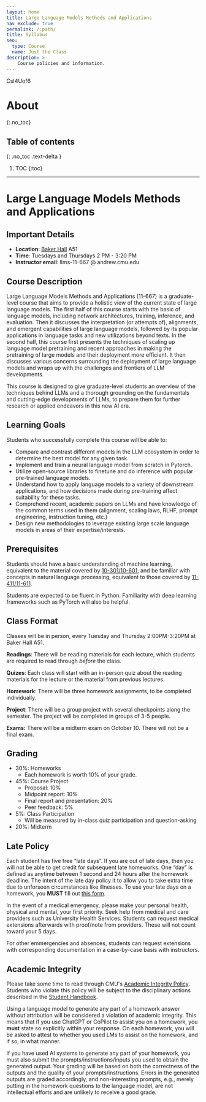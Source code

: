 ```yaml
---
layout: home
title: Large Language Models Methods and Applications
nav_exclude: true
permalink: /:path/
title: Syllabus
seo:
  type: Course
  name: Just the Class
description: >-
    Course policies and information.
---
```


CsI4Uof6
# About
{:.no_toc}

## Table of contents
{: .no_toc .text-delta }

1. TOC
{:toc}

---

#  Large Language Models Methods and Applications

## Important Details

* **Location**: [Baker Hall](https://www.cmu.edu/finance/property-space/floorplan-room/acad-admin/BPH/index.html) A51
* **Time**: Tuesdays and Thursdays 2 PM - 3:20 PM
* **Instructor email**: llms-11-667 @ andrew.cmu.edu

## Course Description

Large Language Models Methods and Applications (11-667) is a graduate-level course that aims to provide a holistic view of the current state of large language models.
The first half of this course starts with the basic of language models, including network architectures, training, inference, and evaluation.
Then it discusses the interpretation (or attempts of), alignments, and emergent capabilities of large language models, followed by its popular applications in language tasks and new utilizations beyond texts.
In the second half, this course first presents the techniques of scaling up language model pretraining and recent approaches in making the pretraining of large models and their deployment more efficient.
It then discusses various concerns surrounding the deployment of large language models and wraps up with the challenges and frontiers of LLM developments.

This course is designed to give graduate-level students an overview of the techniques behind LLMs and a thorough grounding on the fundamentals and cutting-edge developments of LLMs, to prepare them for further research or applied endeavors in this new AI era.


## Learning Goals

Students who successfully complete this course will be able to:

* Compare and contrast different models in the LLM ecosystem in order to determine the best model for any given task.
* Implement and train a neural language model from scratch in Pytorch.
* Utilize open-source libraries to finetune and do inference with popular pre-trained language models.
* Understand how to apply language models to a variety of downstream applications, and how decisions made during pre-training affect suitability for these tasks.
* Comprehend recent, academic papers on LLMs and have knowledge of the common terms used in them (alignment, scaling laws, RLHF, prompt engineering, instruction tuning, etc.)
* Design new methodologies to leverage existing large scale language models in areas of their expertise/interests.


## Prerequisites

Students should have a basic understanding of machine learning, equivalent to the material covered by [10-301/10-601](http://www.cs.cmu.edu/~mgormley/courses/10601/schedule.html), and be familiar with concepts in natural language processing, equivalent to those covered by [11-411/11-611](http://demo.clab.cs.cmu.edu/NLP/).

Students are expected to be fluent in Python. Familiarity with deep learning frameworks such as PyTorch will also be helpful.


## Class Format

Classes will be in person, every Tuesday and Thursday 2:00PM-3:20PM at Baker Hall A51. 

**Readings**: There will be reading materials for each lecture, which students are required to read through  _before_ the class.

**Quizes**: Each class will start with an in-person quiz about the reading materials for the lecture or the material from previous lectures.

**Homework**: There will be three homework assignments, to be completed individually.

**Project**: There will be a group project with several checkpoints along the semester. The project will be completed in groups of 3-5 people. 

**Exams:** There will be a midterm exam on October 10. There will not be a final exam.


## Grading

* 30%: Homeworks
    * Each homework is worth 10% of your grade.
* 45%: Course Project
    * Proposal: 10%
    * Midpoint report: 10%
    * Final report and presentation: 20%
    * Peer feedback: 5%
* 5%: Class Participation
    * Will be measured by in-class quiz participation and question-asking
* 20%: Midterm

## Late Policy

Each student has five free “late days”. 
If you are out of late days, then you will not be able to get credit for subsequent late homeworks. 
One “day” is defined as anytime between 1 second and 24 hours after the homework deadline.
The intent of the late day policy it to allow you to take extra time due to unforseen circumstances like illnesses.
To use your late days on a homework, you **MUST** fill out [this form](https://forms.gle/pScBLUTirr3K7vJc7).


In the event of a medical emergency, please make your personal health, physical and mental, your first priority.
Seek help from medical and care providers such as University Health Services.
Students can request medical extensions afterwards with proof/note from providers.
These will not count toward your 5 days.

For other emmergencies and absences, students can request extensions with corresponding documentation in a case-by-case basis with instructors.


## Academic Integrity
Please take some time to read through CMU's [Academic Integrity Policy](https://www.cmu.edu/policies/student-and-student-life/academic-integrity.html).
Students who violate this policy will be subject to the disciplinary actions described in the [Student Handbook](https://www.cmu.edu/student-affairs/theword/academic-discipline/index.html).

Using a language model to generate any part of a homework answer without attribution will be considered a violation of academic integrity.
This means that if you use ChatGPT or CoPilot to assist you on a homework, you **must** state so explicitly within your response.
On each homework, you will be asked to attest to whether you used LMs to assist on the homework, and if so, in what manner.

If you have used AI systems to generate any part of your homework, you must also submit the prompts/instructions/inputs you used to obtain the generated output. Your grading will be based on both the correctness of the outputs and the quality of your prompts/instructions. Errors in the generated outputs are graded accordingly, and non-interesting prompts, e.g., merely putting in the homework questions to the language model, are not intellectual efforts and are unlikely to receive a good grade.

